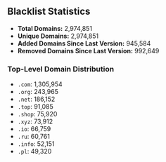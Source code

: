 ## Blacklist Statistics

- **Total Domains:** 2,974,851
- **Unique Domains:** 2,974,851
- **Added Domains Since Last Version:** 945,584
- **Removed Domains Since Last Version:** 992,649

### Top-Level Domain Distribution

-  `.com`: 1,305,954
-  `.org`: 243,965
-  `.net`: 186,152
-  `.top`: 91,085
-  `.shop`: 75,920
-  `.xyz`: 73,912
-  `.io`: 66,759
-  `.ru`: 60,761
-  `.info`: 52,151
-  `.pl`: 49,320
